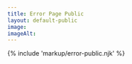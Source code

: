 ```yaml
---
title: Error Page Public
layout: default-public
image: 
imageAlt: 
---
```


{% include 'markup/error-public.njk' %}